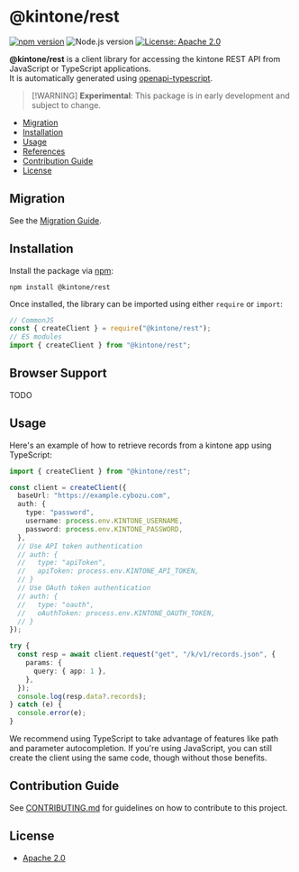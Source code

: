 # @kintone/rest

[![npm version](https://badge.fury.io/js/@kintone%2Frest.svg)](https://badge.fury.io/js/@kintone%2Frest)
![Node.js version](https://img.shields.io/badge/dynamic/json.svg?url=https://raw.githubusercontent.com/kintone/js-sdk/main/packages/rest/package.json&label=node&query=$.engines.node&colorB=blue)
[![License: Apache 2.0](https://img.shields.io/badge/License-Apache_2.0-yellow.svg)](LICENSE)

**@kintone/rest** is a client library for accessing the kintone REST API from JavaScript or TypeScript applications.  
It is automatically generated using [openapi-typescript](https://github.com/openapi-ts/openapi-typescript).

> [!WARNING] **Experimental**: This package is in early development and subject to change.

- [Migration](#migration)
- [Installation](#installation)
- [Usage](#usage)
- [References](#references)
- [Contribution Guide](#contribution-guide)
- [License](#license)

## Migration

See the [Migration Guide](docs/migration-from-rest-api-client.md).

## Installation

Install the package via [npm](https://www.npmjs.com/package/@kintone/rest):

```shell
npm install @kintone/rest
```

Once installed, the library can be imported using either `require` or `import`:

```javascript
// CommonJS
const { createClient } = require("@kintone/rest");
// ES modules
import { createClient } from "@kintone/rest";
```

## Browser Support

TODO

## Usage

Here's an example of how to retrieve records from a kintone app using TypeScript:

```ts
import { createClient } from "@kintone/rest";

const client = createClient({
  baseUrl: "https://example.cybozu.com",
  auth: {
    type: "password",
    username: process.env.KINTONE_USERNAME,
    password: process.env.KINTONE_PASSWORD,
  },
  // Use API token authentication
  // auth: {
  //   type: "apiToken",
  //   apiToken: process.env.KINTONE_API_TOKEN,
  // }
  // Use OAuth token authentication
  // auth: {
  //   type: "oauth",
  //   oAuthToken: process.env.KINTONE_OAUTH_TOKEN,
  // }
});

try {
  const resp = await client.request("get", "/k/v1/records.json", {
    params: {
      query: { app: 1 },
    },
  });
  console.log(resp.data?.records);
} catch (e) {
  console.error(e);
}
```

We recommend using TypeScript to take advantage of features like path and parameter autocompletion.
If you're using JavaScript, you can still create the client using the same code, though without those benefits.

## Contribution Guide

See [CONTRIBUTING.md](https://github.com/kintone/js-sdk/tree/main/CONTRIBUTING.md) for guidelines on how to contribute to this project.

## License

- [Apache 2.0](LICENSE)
